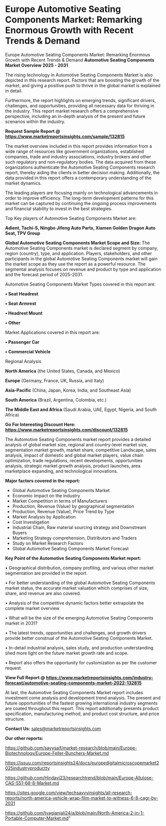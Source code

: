 # Europe Automotive Seating Components Market: Remarking Enormous Growth with Recent Trends & Demand
 Europe Automotive Seating Components Market: Remarking Enormous Growth with Recent Trends & Demand
<Strong> Automotive Seating Components Market Overview 2025 - 2031</strong>

The rising technology in Automotive Seating Components Market is also depicted in this research report. Factors that are boosting the growth of the market, and giving a positive push to thrive in the global market is explained in detail.

Furthermore, the report highlights on emerging trends, significant drivers, challenges, and opportunities, providing all necessary data for thriving in the industry. This report market research offers a comprehensive perspective, including an in-depth analysis of the present and future scenarios within the industry.

<strong>Request Sample Report @ <a href=https://www.marketreportsinsights.com/sample/132815>https://www.marketreportsinsights.com/sample/132815</a></strong>

The market overview included in this report provides information from a wide range of resources like government organizations, established companies, trade and industry associations, industry brokers and other such regulatory and non-regulatory bodies. The data acquired from these organizations authenticate the Automotive Seating Components research report, thereby aiding the clients in better decision making. Additionally, the data provided in this report offers a contemporary understanding of the market dynamics.

The leading players are focusing mainly on technological advancements in order to improve efficiency. The long-term development patterns for this market can be captured by continuing the ongoing process improvements and financial stability to invest in the best strategies.

Top Key players of Automotive Seating Components Market are:

<strong>Adient, Tachi-S, Ningbo Jifeng Auto Parts, Xiamen Golden Dragon Auto Seat, TPV Group</strong>

<strong><b>Global Automotive Seating Components Market Scope and Size:</b></strong>
The Automotive Seating Components market is declared segment by company, region (country), type, and application. Players, stakeholders, and other participants in the global Automotive Seating Components market will gain the market scope as they use the report as a powerful resource. The segmental analysis focuses on revenue and product by type and application and the forecast period of 2025-2031.

Automotive Seating Components Market Types covered in this report are:

<strong>• Seat Headrest

• Seat Armrest

• Headrest Mount

• Other</strong>

Market Applications covered in this report are:

<strong>• Passenger Car

• Commercial Vehicle</strong> 

Regional Analysis

<strong>North America</strong> (the United States, Canada, and Mexico)

<strong>Europe</strong> (Germany, France, UK, Russia, and Italy)

<strong>Asia-Pacific</strong> (China, Japan, Korea, India, and Southeast Asia)

<strong>South America</strong> (Brazil, Argentina, Colombia, etc.)

<strong>The Middle East and Africa</strong> (Saudi Arabia, UAE, Egypt, Nigeria, and South Africa)

<strong>Go For Interesting Discount Here: <a href=https://www.marketreportsinsights.com/discount/132815>https://www.marketreportsinsights.com/discount/132815</a></strong>

The Automotive Seating Components market report provides a detailed analysis of global market size, regional and country-level market size, segmentation market growth, market share, competitive Landscape, sales analysis, impact of domestic and global market players, value chain optimization, trade regulations, recent developments, opportunities analysis, strategic market growth analysis, product launches, area marketplace expanding, and technological innovations.

<strong><b>Major factors covered in the report:</b></strong>
<ul>
  <li>Global Automotive Seating Components Market </li>
  <li>Economic Impact on the Industry</li>
  <li>Market Competition in terms of Manufacturers</li>
  <li>Production, Revenue (Value) by geographical segmentation</li>
  <li>Production, Revenue (Value), Price Trend by Type</li>
  <li>Market Analysis by Application</li>
  <li>Cost Investigation</li>
  <li>Industrial Chain, Raw material sourcing strategy and Downstream Buyers</li>
  <li>Marketing Strategy comprehension, Distributors and Traders</li>
  <li>Study on Market Research Factors</li>
  <li>Global Automotive Seating Components Market Forecast</li>
</ul>

<strong><b>Key Point of the Automotive Seating Components Market report:</b></strong>

• Geographical distribution, company profiling, and various other market segmentation are provided in the report.

• For better understanding of the global Automotive Seating Components market status, the accurate market valuation which comprises of size, share, and revenue are also covered.

• Analysis of the competitive dynamic factors better extrapolate the complete market overview

• What will be the size of the emerging Automotive Seating Components market in 2031?

• The latest trends, opportunities and challenges, and growth drivers provide better construal of the Automotive Seating Components Market.

• In-detail industrial analysis, sales study, and production understanding shed more light on the future market growth rate and scope.

• Report also offers the opportunity for customization as per the customer request.

<strong><b>View Full Report @ <a href=https://www.marketreportsinsights.com/industry-forecast/automotive-seating-components-market-2022-132815>https://www.marketreportsinsights.com/industry-forecast/automotive-seating-components-market-2022-132815</a></b></strong>


At last, the Automotive Seating Components Market report includes investment come analysis and development trend analysis. The present and future opportunities of the fastest growing international industry segments are coated throughout this report. This report additionally presents product specification, manufacturing method, and product cost structure, and price structure.

<strong>Contact Us:</strong>
sales@marketreportsinsights.com

<strong>Our other reports:</strong>

<a href=https://github.com/sayysaif/market-research/blob/main/Europe-Biotechnology/Europe-Feller-Bunchers-Market.md>https://github.com/sayysaif/market-research/blob/main/Europe-Biotechnology/Europe-Feller-Bunchers-Market.md</a>

<a href=https://issuu.com/reportsinsights24/docs/europedigitalmicroscopemarket2025industryproductty>https://issuu.com/reportsinsights24/docs/europedigitalmicroscopemarket2025industryproductty</a>

<a href=https://github.com/Hindavi23/researchtrend/blob/main/Europe-Allulose-CAS-551-68-8-Market.md>https://github.com/Hindavi23/researchtrend/blob/main/Europe-Allulose-CAS-551-68-8-Market.md</a>

<a href=https://sites.google.com/view/techsavvyinsights/all-research-reports/north-america-vehicle-wrap-film-market-to-witness-6-8-cagr-by-2031>https://sites.google.com/view/techsavvyinsights/all-research-reports/north-america-vehicle-wrap-film-market-to-witness-6-8-cagr-by-2031</a>

<a href=https://github.com/tyagianjali24/a/blob/main/North-America-2-in-1-Portable-Computer-Market.md>https://github.com/tyagianjali24/a/blob/main/North-America-2-in-1-Portable-Computer-Market.md</a>"
